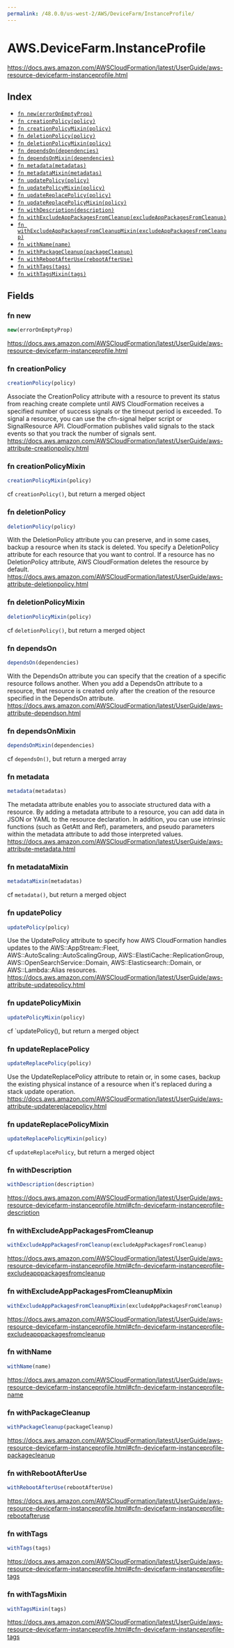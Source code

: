 ```yaml
---
permalink: /48.0.0/us-west-2/AWS/DeviceFarm/InstanceProfile/
---
```


# AWS.DeviceFarm.InstanceProfile

https://docs.aws.amazon.com/AWSCloudFormation/latest/UserGuide/aws-resource-devicefarm-instanceprofile.html

## Index

* [`fn new(errorOnEmptyProp)`](#fn-new)
* [`fn creationPolicy(policy)`](#fn-creationpolicy)
* [`fn creationPolicyMixin(policy)`](#fn-creationpolicymixin)
* [`fn deletionPolicy(policy)`](#fn-deletionpolicy)
* [`fn deletionPolicyMixin(policy)`](#fn-deletionpolicymixin)
* [`fn dependsOn(dependencies)`](#fn-dependson)
* [`fn dependsOnMixin(dependencies)`](#fn-dependsonmixin)
* [`fn metadata(metadatas)`](#fn-metadata)
* [`fn metadataMixin(metadatas)`](#fn-metadatamixin)
* [`fn updatePolicy(policy)`](#fn-updatepolicy)
* [`fn updatePolicyMixin(policy)`](#fn-updatepolicymixin)
* [`fn updateReplacePolicy(policy)`](#fn-updatereplacepolicy)
* [`fn updateReplacePolicyMixin(policy)`](#fn-updatereplacepolicymixin)
* [`fn withDescription(description)`](#fn-withdescription)
* [`fn withExcludeAppPackagesFromCleanup(excludeAppPackagesFromCleanup)`](#fn-withexcludeapppackagesfromcleanup)
* [`fn withExcludeAppPackagesFromCleanupMixin(excludeAppPackagesFromCleanup)`](#fn-withexcludeapppackagesfromcleanupmixin)
* [`fn withName(name)`](#fn-withname)
* [`fn withPackageCleanup(packageCleanup)`](#fn-withpackagecleanup)
* [`fn withRebootAfterUse(rebootAfterUse)`](#fn-withrebootafteruse)
* [`fn withTags(tags)`](#fn-withtags)
* [`fn withTagsMixin(tags)`](#fn-withtagsmixin)

## Fields

### fn new

```ts
new(errorOnEmptyProp)
```

https://docs.aws.amazon.com/AWSCloudFormation/latest/UserGuide/aws-resource-devicefarm-instanceprofile.html

### fn creationPolicy

```ts
creationPolicy(policy)
```

Associate the CreationPolicy attribute with a resource to prevent its status from reaching create complete until AWS CloudFormation receives a specified number of success signals or the timeout period is exceeded. To signal a resource, you can use the cfn-signal helper script or SignalResource API. CloudFormation publishes valid signals to the stack events so that you track the number of signals sent. 
https://docs.aws.amazon.com/AWSCloudFormation/latest/UserGuide/aws-attribute-creationpolicy.html

### fn creationPolicyMixin

```ts
creationPolicyMixin(policy)
```

cf `creationPolicy()`, but return a merged object

### fn deletionPolicy

```ts
deletionPolicy(policy)
```

With the DeletionPolicy attribute you can preserve, and in some cases, backup a resource when its stack is deleted. You specify a DeletionPolicy attribute for each resource that you want to control. If a resource has no DeletionPolicy attribute, AWS CloudFormation deletes the resource by default. 
https://docs.aws.amazon.com/AWSCloudFormation/latest/UserGuide/aws-attribute-deletionpolicy.html

### fn deletionPolicyMixin

```ts
deletionPolicyMixin(policy)
```

cf `deletionPolicy()`, but return a merged object

### fn dependsOn

```ts
dependsOn(dependencies)
```

With the DependsOn attribute you can specify that the creation of a specific resource follows another. When you add a DependsOn attribute to a resource, that resource is created only after the creation of the resource specified in the DependsOn attribute. 
https://docs.aws.amazon.com/AWSCloudFormation/latest/UserGuide/aws-attribute-dependson.html

### fn dependsOnMixin

```ts
dependsOnMixin(dependencies)
```

cf `dependsOn()`, but return a merged array

### fn metadata

```ts
metadata(metadatas)
```

The metadata attribute enables you to associate structured data with a resource. By adding a metadata attribute to a resource, you can add data in JSON or YAML to the resource declaration. In addition, you can use intrinsic functions (such as GetAtt and Ref), parameters, and pseudo parameters within the metadata attribute to add those interpreted values. 
https://docs.aws.amazon.com/AWSCloudFormation/latest/UserGuide/aws-attribute-metadata.html

### fn metadataMixin

```ts
metadataMixin(metadatas)
```

cf `metadata()`, but return a merged object

### fn updatePolicy

```ts
updatePolicy(policy)
```

Use the UpdatePolicy attribute to specify how AWS CloudFormation handles updates to the AWS::AppStream::Fleet, AWS::AutoScaling::AutoScalingGroup, AWS::ElastiCache::ReplicationGroup, AWS::OpenSearchService::Domain, AWS::Elasticsearch::Domain, or AWS::Lambda::Alias resources. 
https://docs.aws.amazon.com/AWSCloudFormation/latest/UserGuide/aws-attribute-updatepolicy.html

### fn updatePolicyMixin

```ts
updatePolicyMixin(policy)
```

cf `updatePolicy(), but return a merged object

### fn updateReplacePolicy

```ts
updateReplacePolicy(policy)
```

Use the UpdateReplacePolicy attribute to retain or, in some cases, backup the existing physical instance of a resource when it's replaced during a stack update operation. 
https://docs.aws.amazon.com/AWSCloudFormation/latest/UserGuide/aws-attribute-updatereplacepolicy.html

### fn updateReplacePolicyMixin

```ts
updateReplacePolicyMixin(policy)
```

cf `updateReplacePolicy`, but return a merged object

### fn withDescription

```ts
withDescription(description)
```

https://docs.aws.amazon.com/AWSCloudFormation/latest/UserGuide/aws-resource-devicefarm-instanceprofile.html#cfn-devicefarm-instanceprofile-description

### fn withExcludeAppPackagesFromCleanup

```ts
withExcludeAppPackagesFromCleanup(excludeAppPackagesFromCleanup)
```

https://docs.aws.amazon.com/AWSCloudFormation/latest/UserGuide/aws-resource-devicefarm-instanceprofile.html#cfn-devicefarm-instanceprofile-excludeapppackagesfromcleanup

### fn withExcludeAppPackagesFromCleanupMixin

```ts
withExcludeAppPackagesFromCleanupMixin(excludeAppPackagesFromCleanup)
```

https://docs.aws.amazon.com/AWSCloudFormation/latest/UserGuide/aws-resource-devicefarm-instanceprofile.html#cfn-devicefarm-instanceprofile-excludeapppackagesfromcleanup

### fn withName

```ts
withName(name)
```

https://docs.aws.amazon.com/AWSCloudFormation/latest/UserGuide/aws-resource-devicefarm-instanceprofile.html#cfn-devicefarm-instanceprofile-name

### fn withPackageCleanup

```ts
withPackageCleanup(packageCleanup)
```

https://docs.aws.amazon.com/AWSCloudFormation/latest/UserGuide/aws-resource-devicefarm-instanceprofile.html#cfn-devicefarm-instanceprofile-packagecleanup

### fn withRebootAfterUse

```ts
withRebootAfterUse(rebootAfterUse)
```

https://docs.aws.amazon.com/AWSCloudFormation/latest/UserGuide/aws-resource-devicefarm-instanceprofile.html#cfn-devicefarm-instanceprofile-rebootafteruse

### fn withTags

```ts
withTags(tags)
```

https://docs.aws.amazon.com/AWSCloudFormation/latest/UserGuide/aws-resource-devicefarm-instanceprofile.html#cfn-devicefarm-instanceprofile-tags

### fn withTagsMixin

```ts
withTagsMixin(tags)
```

https://docs.aws.amazon.com/AWSCloudFormation/latest/UserGuide/aws-resource-devicefarm-instanceprofile.html#cfn-devicefarm-instanceprofile-tags